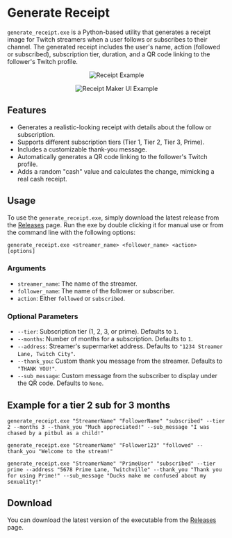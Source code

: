 # Generate Receipt

`generate_receipt.exe` is a Python-based utility that generates a receipt image for Twitch streamers when a user follows or subscribes to their channel. The generated receipt includes the user's name, action (followed or subscribed), subscription tier, duration, and a QR code linking to the follower's Twitch profile.


<p align="center">
  <img src="https://cdn.discordapp.com/attachments/1232761498170953749/1279157338732888187/follow_receipt.png?ex=66d36b9b&is=66d21a1b&hm=0bf986f8a7ff3feef286580e92b2d2994fdad65993180335b0ba881a02bc26f3&" alt="Receipt Example">
</p>

<p align="center">
  <img src="https://cdn.discordapp.com/attachments/1232761498170953749/1279440577359908915/image.png?ex=66d47364&is=66d321e4&hm=6917b6d89300c9e360dba0a1ab568f499472ab75dc73cf47fce838dac11f40fb&" alt="Receipt Maker UI Example">
</p>


## Features

- Generates a realistic-looking receipt with details about the follow or subscription.
- Supports different subscription tiers (Tier 1, Tier 2, Tier 3, Prime).
- Includes a customizable thank-you message.
- Automatically generates a QR code linking to the follower's Twitch profile.
- Adds a random "cash" value and calculates the change, mimicking a real cash receipt.

## Usage

To use the `generate_receipt.exe`, simply download the latest release from the [Releases](https://github.com/StressDemon/receipt-maker/releases) page. Run the exe by double clicking it for manual use or from the command line with the following options:

```
generate_receipt.exe <streamer_name> <follower_name> <action> [options]
```

### Arguments

- `streamer_name`: The name of the streamer.
- `follower_name`: The name of the follower or subscriber.
- `action`: Either `followed` or `subscribed`.

### Optional Parameters

- `--tier`: Subscription tier (1, 2, 3, or prime). Defaults to `1`.
- `--months`: Number of months for a subscription. Defaults to `1`.
- `--address`: Streamer's supermarket address. Defaults to `"1234 Streamer Lane, Twitch City"`.
- `--thank_you`: Custom thank you message from the streamer. Defaults to `"THANK YOU!"`.
- `--sub_message`: Custom message from the subscriber to display under the QR code. Defaults to `None`.

## Example for a tier 2 sub for 3 months

```
generate_receipt.exe "StreamerName" "FollowerName" "subscribed" --tier 2 --months 3 --thank_you "Much appreciated!" --sub_message "I was chased by a pitbul as a child!"
```
```
generate_receipt.exe "StreamerName" "Follower123" "followed" --thank_you "Welcome to the stream!"
```
```
generate_receipt.exe "StreamerName" "PrimeUser" "subscribed" --tier prime --address "5678 Prime Lane, Twitchville" --thank_you "Thank you for using Prime!" --sub_message "Ducks make me confused about my sexuality!"
```

## Download

You can download the latest version of the executable from the [Releases](https://github.com/StressDemon/reciept-maker/releases) page.
